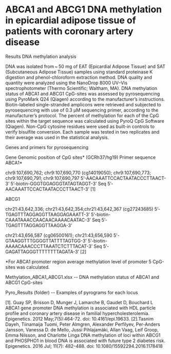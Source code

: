 # ABCA1 and ABCG1 DNA methylation in epicardial adipose tissue of patients with coronary artery disease

Results DNA methylation analysis

DNA was isolated from ~ 50 mg of EAT (Epicardial Adipose Tissue) and SAT (Subcutaneous Adipose Tissue) samples using standard proteinase K digestion and phenol-chloroform extraction method. DNA quality and quantity were analyzed using the NanoDrop 8000 UV–Vis spectrophotometer (Thermo Scientific; Waltham, MA). DNA methylation status of ABCA1 and ABCG1 CpG-sites was assessed by pyrosequencing using PyroMark Q24 (Qiagen) according to the manufacturer’s instructions. Biotin-labeled single-stranded amplicons were retrieved and subjected to pyrosequencing with use of 0.3 μM sequencing primer, according to the manufacturer’s protocol. The percent of methylation for each of the CpG sites within the target sequence was calculated using PyroQ CpG Software (Qiagen). Non-CpG cytosine residues were used as built-in controls to verify bisulfite conversion. Each sample was tested in two replicates and their average was used in the statistical analysis.

Genes and primers for pyrosequencing

Gene Genomic position of CpG sites* (GCRh37/hg19) Primer sequence ABCA1*

chr9:107,690,762; chr9:107,690,770 (cg14019050); chr9:107,690,773; chr9:107,690,791; chr9:107,690,797 
5’-AACAAATTCCACTAATACCCTTAACT-3’ 5’-biotin-GGGTGGAGGGTATAGTAGGT-3’ Seq 5’-AACAAATTCCACTAATACCCTTAACT-3’ [1]

ABCG1

chr21:43,642,336; chr21:43,642,354;chr21:43,642,367 (cg27243685) 5’-TGAGTTTAGGAGGTTAAGGAGAAATT-3’ 5’-biotin-CAAATAAACCAACAACAAAACAATAC-3’ Seq 5’-TGAGTTTAGGAGGTTAAGGA-3’

chr21:43,656,587 (cg06500161); chr21:43,656,590 5'-GTAAGGTTTGGGGTTATTTTAGTGG-3’ 5’-biotin-AAAACAAACCCTTAAATCTCTTTACAT-3’ Seq 5’-GAGATTAGGGTTTTTTTTAGATA-3’ [2]

*For ABCA1 promoter region average methylation level of promoter 5 CpG-sites was calculated.

Methylation_ABCA1_ABCG1.xlsx -- DNA methylation status of ABCA1 and ABCG1 CpG-sites

Pyro_Results (folder) -- Examples of pyrograms for each locus

[1]. Guay SP, Brisson D, Munger J, Lamarche B, Gaudet D, Bouchard L ABCA1 gene promoter DNA methylation is associated with HDL particle profile and coronary artery disease in familial hypercholesterolemia. Epigenetics. 2012 May;7(5):464-72. doi: 10.4161/epi.19633.
[2].Tasnim Dayeh, Tiinamaija Tuomi, Peter Almgren, Alexander Perfilyev, Per-Anders Jansson, Vanessa D. de Mello, Jussi Pihlajamäki, Allan Vaag, Leif Groop, Emma Nilsson, and Charlotte Linga DNA methylation of loci within ABCG1 and PHOSPHO1 in blood DNA is associated with future type 2 diabetes risk. Epigenetics. 2016 Jul; 11(7): 482–488. doi: 10.1080/15592294.2016.1178418
